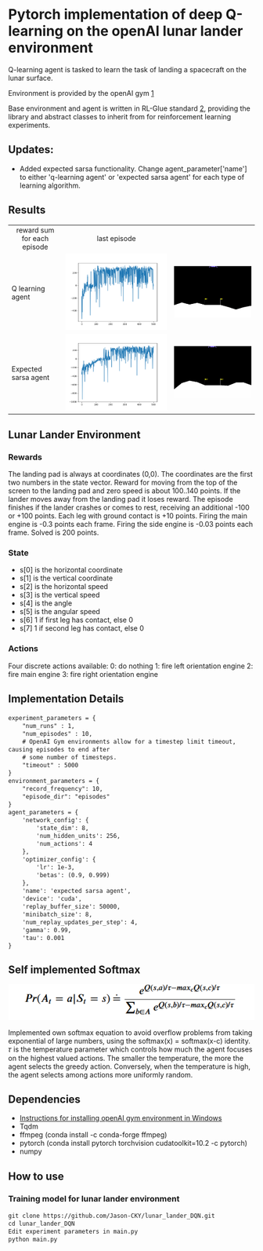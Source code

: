 # Pytorch implementation of deep Q-learning on the openAI lunar lander environment
Q-learning agent is tasked to learn the task of landing a spacecraft on the lunar surface.

Environment is provided by the openAI gym [1](https://gym.openai.com/envs/LunarLander-v2/)

Base environment and agent is written in RL-Glue standard [2](http://www.jmlr.org/papers/v10/tanner09a.html), providing the library and abstract classes to inherit from for reinforcement learning experiments.

## Updates:
* Added expected sarsa functionality. Change agent_parameter['name'] to either 'q-learning agent' or 'expected sarsa agent' for each type of learning algorithm.

## Results
<table align='center'>
<tr align='center'>
<td> reward sum for each episode </td>
<td> last episode </td>
</tr>
<tr>
<td> Q learning agent </td>
<td><img src = 'images\q_learning_sum_rewards.png'> 
<td><img src = 'images\q_learning_episode_500.gif'>
</tr>
<tr>
<td> Expected sarsa agent </td>
<td><img src = 'images\expected_sarsa_sum_rewards.png'> 
<td><img src = 'images\expected_sarsa_episode_500.gif'>
</tr>
</table>

## Lunar Lander Environment
### Rewards
The landing pad is always at coordinates (0,0). The coordinates are the first two numbers in the state vector.
Reward for moving from the top of the screen to the landing pad and zero speed is about 100..140 points.
If the lander moves away from the landing pad it loses reward. The episode finishes if the lander crashes or
comes to rest, receiving an additional -100 or +100 points. Each leg with ground contact is +10 points.
Firing the main engine is -0.3 points each frame. Firing the side engine is -0.03 points each frame.
Solved is 200 points.

### State
* s[0] is the horizontal coordinate
* s[1] is the vertical coordinate
* s[2] is the horizontal speed
* s[3] is the vertical speed
* s[4] is the angle
* s[5] is the angular speed
* s[6] 1 if first leg has contact, else 0
* s[7] 1 if second leg has contact, else 0

### Actions
Four discrete actions available: 
0: do nothing
1: fire left orientation engine 
2: fire main engine
3: fire right orientation engine

## Implementation Details
```
experiment_parameters = {
    "num_runs" : 1,
    "num_episodes" : 10,
    # OpenAI Gym environments allow for a timestep limit timeout, causing episodes to end after 
    # some number of timesteps.
    "timeout" : 5000
}
environment_parameters = {
    "record_frequency": 10,
    "episode_dir": "episodes"
}
agent_parameters = {
    'network_config': {
        'state_dim': 8,
        'num_hidden_units': 256,
        'num_actions': 4
    },
    'optimizer_config': {
        'lr': 1e-3,
        'betas': (0.9, 0.999)
    },
    'name': 'expected sarsa agent',
    'device': 'cuda',
    'replay_buffer_size': 50000,
    'minibatch_size': 8,
    'num_replay_updates_per_step': 4,
    'gamma': 0.99,
    'tau': 0.001
}
```

## Self implemented Softmax
![Softmax_Equation](images\softmax_equation.PNG)

Implemented own softmax equation to avoid overflow problems from taking exponential of large numbers, using the softmax(x) = softmax(x-c) identity. 
𝜏 is the temperature parameter which controls how much the agent focuses on the highest valued actions. The smaller the temperature, the more the agent selects the greedy action. Conversely, when the temperature is high, the agent selects among actions more uniformly random.

## Dependencies
* [Instructions for installing openAI gym environment in Windows](https://towardsdatascience.com/how-to-install-openai-gym-in-a-windows-environment-338969e24d30)
* Tqdm
* ffmpeg (conda install -c conda-forge ffmpeg)
* pytorch (conda install pytorch torchvision cudatoolkit=10.2 -c pytorch)
* numpy

## How to use

### Training model for lunar lander environment
```
git clone https://github.com/Jason-CKY/lunar_lander_DQN.git
cd lunar_lander_DQN
Edit experiment parameters in main.py
python main.py
```